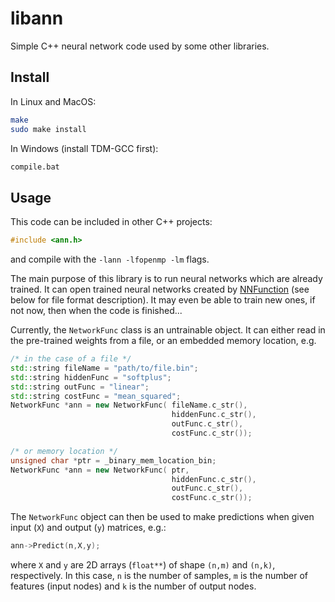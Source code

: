 # libann
Simple C++ neural network code used by some other libraries.

## Install

In Linux and MacOS:
```bash
make
sudo make install
```

In Windows (install TDM-GCC first):
```cmd
compile.bat
```

## Usage

This code can be included in other C++ projects:
```cpp
#include <ann.h>
```
and compile with the ```-lann -lfopenmp -lm``` flags.

The main purpose of this library is to run neural networks which are already trained. It can open trained neural networks created by [NNFunction](https://github.com/mattkjames7/NNFunction) (see below for file format description). It may even be able to train new ones, if not now, then when the code is finished...

Currently, the `NetworkFunc` class is an untrainable object. It can either read in the pre-trained weights from a file, or an embedded memory location, e.g.

```cpp
/* in the case of a file */
std::string fileName = "path/to/file.bin";
std::string hiddenFunc = "softplus";
std::string outFunc = "linear";
std::string costFunc = "mean_squared";
NetworkFunc *ann = new NetworkFunc(	fileName.c_str(),
									hiddenFunc.c_str(),
									outFunc.c_str(),
									costFunc.c_str());

/* or memory location */
unsigned char *ptr = _binary_mem_location_bin;
NetworkFunc *ann = new NetworkFunc(	ptr,
									hiddenFunc.c_str(),
									outFunc.c_str(),
									costFunc.c_str());
```

The `NetworkFunc` object can then be used to make predictions when given input (`X`) and output (`y`) matrices, e.g.:
```cpp
ann->Predict(n,X,y);
```
where `X` and `y` are 2D arrays (`float**`) of shape `(n,m)` and `(n,k)`, respectively. In this case, `n` is the number of samples, `m` is the number of features (input nodes) and `k` is the number of output nodes.